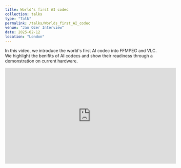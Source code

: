 ```yaml
---
title: World's first AI codec
collection: talks
type: "Talk"
permalink: /talks/Worlds_first_AI_codec
venue: "Jan Ozer Interview"
date: 2025-02-12
location: "London"
---
```


In this video, we introduce the world's first AI codec into FFMPEG and VLC. We highlight the benifits of AI codecs and show their readiness through a demonstration on current hardware.  

<iframe width="560" height="315" src="https://www.youtube.com/watch?v=Bk8iCrvZt5w&list=LL&ab_channel=JanOzer" frameborder="0" allow="accelerometer; autoplay; clipboard-write; encrypted-media; gyroscope; picture-in-picture" allowfullscreen></iframe>

